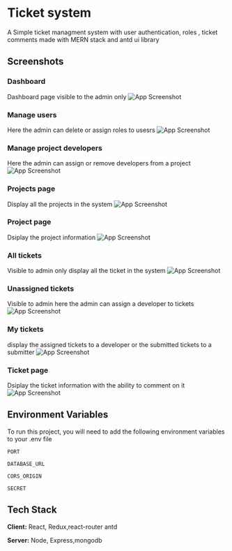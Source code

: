 
# Ticket system 

A Simple ticket managment system with user authentication, roles , ticket comments 
made with MERN stack and antd ui library 


## Screenshots

### Dashboard
Dashboard page visible to the admin only 
![App Screenshot](https://i.imgur.com/snQl2w2.jpg)
### Manage users
Here the admin can delete or assign roles to usesrs 
![App Screenshot](https://i.imgur.com/ouOUswx.jpg)
### Manage project developers
Here the admin can assign or remove developers from a project
![App Screenshot](https://i.imgur.com/QwmXWlf.jpg)
### Projects page
Display all the projects in the system
![App Screenshot](https://i.imgur.com/iZqDOEs.jpg)
### Project page
Dsiplay the project information
![App Screenshot](https://i.imgur.com/VWFeHRf.jpg)
### All tickets
Visible to admin only display all the ticket in the system
![App Screenshot](https://i.imgur.com/LqCVVMx.jpg)
### Unassigned tickets
Visible to admin here the admin can assign a developer to tickets
![App Screenshot](https://i.imgur.com/3sZd488.jpg)
### My tickets
display the assigned tickets to a developer or the submitted tickets to a submitter
![App Screenshot](https://i.imgur.com/ydxj2zn.jpg)
### Ticket page
Dsiplay the ticket information with the ability to comment on it
![App Screenshot](https://i.imgur.com/mSw1aza.jpg)


## Environment Variables

To run this project, you will need to add the following environment variables to your .env file

`PORT`

`DATABASE_URL`

`CORS_ORIGIN`

`SECRET`


## Tech Stack

**Client:** React, Redux,react-router antd

**Server:** Node, Express,mongodb

